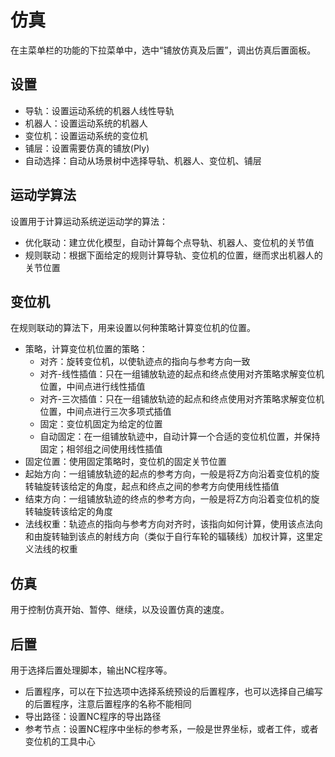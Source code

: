 # 仿真
在主菜单栏的功能的下拉菜单中，选中“铺放仿真及后置”，调出仿真后置面板。

<!-- ![type:video](./images/SimulationSpar.mp4) -->

## 设置
- 导轨：设置运动系统的机器人线性导轨
- 机器人：设置运动系统的机器人
- 变位机：设置运动系统的变位机
- 铺层：设置需要仿真的铺放(Ply)
- 自动选择：自动从场景树中选择导轨、机器人、变位机、铺层
  

## 运动学算法
设置用于计算运动系统逆运动学的算法：
- 优化联动：建立优化模型，自动计算每个点导轨、机器人、变位机的关节值
- 规则联动：根据下面给定的规则计算导轨、变位机的位置，继而求出机器人的关节位置
  
## 变位机
在规则联动的算法下，用来设置以何种策略计算变位机的位置。

- 策略，计算变位机位置的策略：
    - 对齐：旋转变位机，以使轨迹点的指向与参考方向一致
    - 对齐-线性插值：只在一组铺放轨迹的起点和终点使用对齐策略求解变位机位置，中间点进行线性插值
    - 对齐-三次插值：只在一组铺放轨迹的起点和终点使用对齐策略求解变位机位置，中间点进行三次多项式插值
    - 固定：变位机固定为给定的位置
    - 自动固定：在一组铺放轨迹中，自动计算一个合适的变位机位置，并保持固定；相邻组之间使用线性插值
- 固定位置：使用固定策略时，变位机的固定关节位置
- 起始方向：一组铺放轨迹的起点的参考方向，一般是将Z方向沿着变位机的旋转轴旋转该给定的角度，起点和终点之间的参考方向使用线性插值
- 结束方向：一组铺放轨迹的终点的参考方向，一般是将Z方向沿着变位机的旋转轴旋转该给定的角度
- 法线权重：轨迹点的指向与参考方向对齐时，该指向如何计算，使用该点法向和由旋转轴到该点的射线方向（类似于自行车轮的辐辏线）加权计算，这里定义法线的权重


## 仿真
用于控制仿真开始、暂停、继续，以及设置仿真的速度。

## 后置
用于选择后置处理脚本，输出NC程序等。

- 后置程序，可以在下拉选项中选择系统预设的后置程序，也可以选择自己编写的后置程序，注意后置程序的名称不能相同
- 导出路径：设置NC程序的导出路径
- 参考节点：设置NC程序中坐标的参考系，一般是世界坐标，或者工件，或者变位机的工具中心


